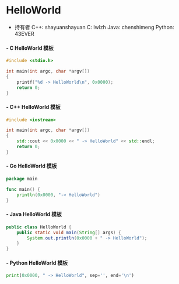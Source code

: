 # HelloWorld

- 持有者
C++: shayuanshayuan
C: lwlzh
Java: chenshimeng
Python: 43EVER

#### - C HelloWorld 模板
```C   
#include <stdio.h>

int main(int argc, char *argv[])
{
    printf("%d -> HelloWorld\n", 0x0000);
    return 0;
}
```

#### - C++ HelloWorld 模板
```C++
#include <iostream>

int main(int argc, char *argv[])
{
    std::cout << 0x0000 << " -> HelloWorld" << std::endl;
    return 0;
}
```

#### - Go HelloWorld 模板
```Go
package main

func main() {
    println(0x0000, "-> HelloWorld")
}
```

#### - Java HelloWorld 模板
```Java
public class HelloWorld {
    public static void main(String[] args) {
        System.out.println(0x0000 + " -> HelloWorld");
    }
}
```

#### - Python HelloWorld 模板
```Python
print(0x0000, " -> HelloWorld", sep='', end='\n')
```
